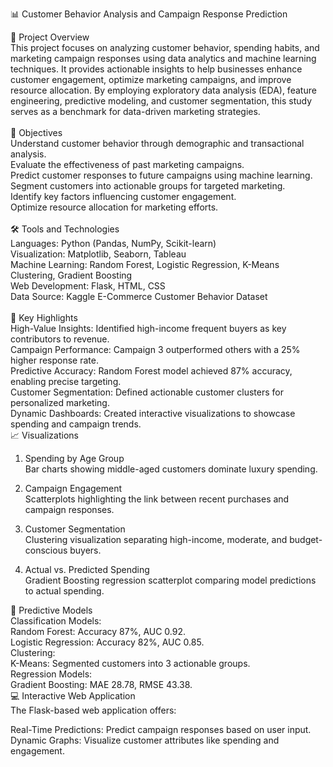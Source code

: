 📊 Customer Behavior Analysis and Campaign Response Prediction<br>

📝 Project Overview<br>
This project focuses on analyzing customer behavior, spending habits, and marketing campaign responses using data analytics and machine learning techniques. It provides actionable insights to help businesses enhance customer engagement, optimize marketing campaigns, and improve resource allocation. By employing exploratory data analysis (EDA), feature engineering, predictive modeling, and customer segmentation, this study serves as a benchmark for data-driven marketing strategies.<br>
<br>
🎯 Objectives<br>
Understand customer behavior through demographic and transactional analysis.<br>
Evaluate the effectiveness of past marketing campaigns.<br>
Predict customer responses to future campaigns using machine learning.<br>
Segment customers into actionable groups for targeted marketing.<br>
Identify key factors influencing customer engagement.<br>
Optimize resource allocation for marketing efforts.<br>
<br>
🛠️ Tools and Technologies<br>
Languages: Python (Pandas, NumPy, Scikit-learn)<br>
Visualization: Matplotlib, Seaborn, Tableau<br>
Machine Learning: Random Forest, Logistic Regression, K-Means Clustering, Gradient Boosting<br>
Web Development: Flask, HTML, CSS<br>
Data Source: Kaggle E-Commerce Customer Behavior Dataset<br>
<br>
🌟 Key Highlights<br>
High-Value Insights: Identified high-income frequent buyers as key contributors to revenue.<br>
Campaign Performance: Campaign 3 outperformed others with a 25% higher response rate.<br>
Predictive Accuracy: Random Forest model achieved 87% accuracy, enabling precise targeting.<br>
Customer Segmentation: Defined actionable customer clusters for personalized marketing.<br>
Dynamic Dashboards: Created interactive visualizations to showcase spending and campaign trends.<br>
📈 Visualizations<br>
1. Spending by Age Group<br>
Bar charts showing middle-aged customers dominate luxury spending.<br>

2. Campaign Engagement<br>
Scatterplots highlighting the link between recent purchases and campaign responses.<br>

3. Customer Segmentation<br>
Clustering visualization separating high-income, moderate, and budget-conscious buyers.<br>

4. Actual vs. Predicted Spending<br>
Gradient Boosting regression scatterplot comparing model predictions to actual spending.<br>

🔮 Predictive Models<br>
Classification Models:<br>
Random Forest: Accuracy 87%, AUC 0.92.<br>
Logistic Regression: Accuracy 82%, AUC 0.85.<br>
Clustering:<br>
K-Means: Segmented customers into 3 actionable groups.<br>
Regression Models:<br>
Gradient Boosting: MAE 28.78, RMSE 43.38.<br>
💻 Interactive Web Application<br>
The Flask-based web application offers:<br>

Real-Time Predictions: Predict campaign responses based on user input.<br>
Dynamic Graphs: Visualize customer attributes like spending and engagement.<br>
